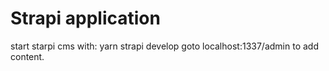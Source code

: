 # Strapi application

start starpi cms with: yarn strapi develop  goto localhost:1337/admin  to add content.
